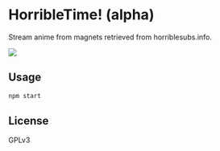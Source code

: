 # HorribleTime! (alpha)

Stream anime from magnets retrieved from horriblesubs.info.

![](https://raw.githubusercontent.com/baosen/horribletime/master/screenshot.png)

## Usage

```bash
npm start
```

## License

GPLv3
